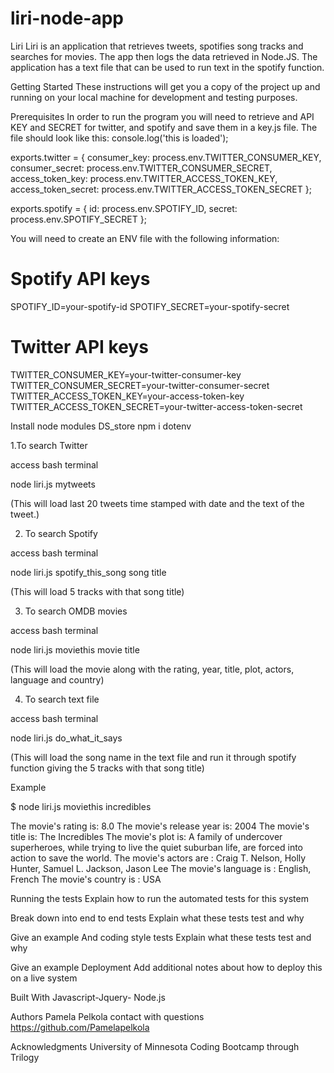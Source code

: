 # liri-node-app
Liri
Liri is an application that retrieves tweets, spotifies song tracks and searches for movies.  The app then logs the data retrieved in Node.JS. 
The application has a text file that can be used to run text in the spotify function.

Getting Started
These instructions will get you a copy of the project up and running on your local machine for development and testing purposes. 

Prerequisites
In order to run the program you will need to retrieve and API KEY and SECRET for twitter, and spotify and save them in a key.js file.
The file should look like this:
console.log('this is loaded');

exports.twitter = {
  consumer_key: process.env.TWITTER_CONSUMER_KEY,
  consumer_secret: process.env.TWITTER_CONSUMER_SECRET,
  access_token_key: process.env.TWITTER_ACCESS_TOKEN_KEY,
  access_token_secret: process.env.TWITTER_ACCESS_TOKEN_SECRET
};

exports.spotify = {
  id: process.env.SPOTIFY_ID,
  secret: process.env.SPOTIFY_SECRET
};

You will need to create an ENV file with the following information:
# Spotify API keys

SPOTIFY_ID=your-spotify-id
SPOTIFY_SECRET=your-spotify-secret

# Twitter API keys

TWITTER_CONSUMER_KEY=your-twitter-consumer-key
TWITTER_CONSUMER_SECRET=your-twitter-consumer-secret
TWITTER_ACCESS_TOKEN_KEY=your-access-token-key
TWITTER_ACCESS_TOKEN_SECRET=your-twitter-access-token-secret



Install
node modules
DS_store
npm i dotenv

1.To search Twitter

access bash terminal

node liri.js mytweets

(This will load last 20 tweets time stamped with date and the text of the tweet.)

2. To search Spotify

access bash terminal

node liri.js spotify_this_song song title

(This will load 5 tracks with that song title)

3. To search OMDB movies

access bash terminal

node liri.js moviethis movie title

(This will load the movie along with the rating, year, title, plot, actors, language and country)

4. To search text file

access bash terminal

node liri.js do_what_it_says 

(This will load the song name in the text file and run it through spotify function giving the 5 tracks with that song title)

Example

$ node liri.js moviethis incredibles

The movie's rating is: 8.0
The movie's release year is: 2004
The movie's title is: The Incredibles
The movie's plot is: A family of undercover superheroes, while trying to live the quiet suburban life, are forced into action to save the world.
The movie's actors are : Craig T. Nelson, Holly Hunter, Samuel L. Jackson, Jason Lee
The movie's language is : English, French
The movie's country is : USA

Running the tests
Explain how to run the automated tests for this system

Break down into end to end tests
Explain what these tests test and why

Give an example
And coding style tests
Explain what these tests test and why

Give an example
Deployment
Add additional notes about how to deploy this on a live system

Built With
Javascript-Jquery- Node.js

Authors
Pamela Pelkola
contact with questions https://github.com/Pamelapelkola

Acknowledgments
University of Minnesota Coding Bootcamp through Trilogy
